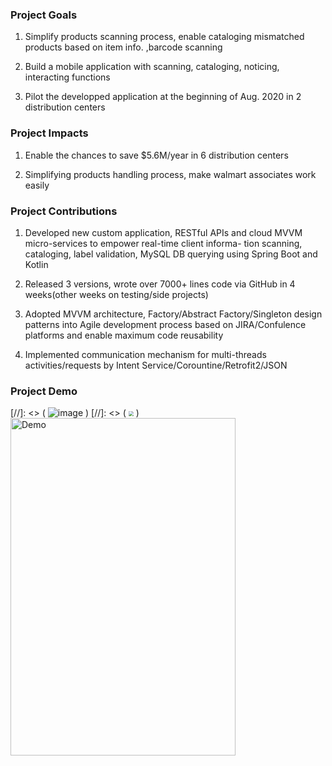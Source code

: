 ### Project Goals
1. Simplify products scanning process, enable cataloging mismatched products based on item info. ,barcode scanning

2. Build a mobile application with scanning, cataloging, noticing, interacting functions

3. Pilot the developped application at the beginning of Aug. 2020 in 2 distribution centers

### Project Impacts
1. Enable the chances to save $5.6M/year in 6 distribution centers

2. Simplifying products handling process, make walmart associates work easily

### Project Contributions
1. Developed new custom application, RESTful APIs and cloud MVVM micro-services to empower real-time client informa-
tion scanning, cataloging, label validation, MySQL DB querying using Spring Boot and Kotlin

2. Released 3 versions, wrote over 7000+ lines code via GitHub in 4 weeks(other weeks on testing/side projects)

3. Adopted MVVM architecture, Factory/Abstract Factory/Singleton design patterns into Agile development process based on
JIRA/Confulence platforms and enable maximum code reusability

4. Implemented communication mechanism for multi-threads activities/requests by Intent Service/Corountine/Retrofit2/JSON

### Project Demo
[//]: <> ( ![image](https://github.com/ChazLee001/2020InternshipDemo/blob/master/UPCcatalog.gif) )
[//]: <> ( <img src="https://github.com/ChazLee001/2020InternshipDemo/blob/master/UPCcatalog.gif" style="zoom:50%" /> )
<img src="https://github.com/ChazLee001/2020InternshipDemo/blob/master/UPCcatalog.gif" width = "360" height = "540" alt="Demo" align=center />
